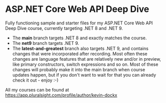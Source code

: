 # ASP.NET Core Web API Deep Dive
Fully functioning sample and starter files for my ASP.NET Core Web API Deep Dive course, currently targeting .NET 8 and .NET 9. 

- The **main** branch targets .NET 8 and exactly matches the course.
- The **net9** branch targets .NET 9. 
- The **latest-and-greatest** branch also targets .NET 9, and contains changes that were incorporated after recording. Most often these changes are language features that are relatively new and/or in preview, like primary constructors, switch expressions and so on. Most of these changes will probably make it into the main branch when course updates happen, but if you don't want to wait for that you can already check it out - enjoy :-)

All my courses can be found at https://app.pluralsight.com/profile/author/kevin-dockx
